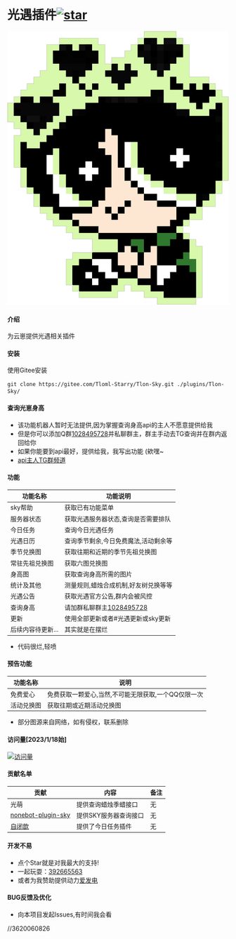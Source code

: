 # 光遇插件<a href='https://gitee.com/Tloml-Starry/SKY-GuangYu-plugin/stargazers'><img src='https://gitee.com/Tloml-Starry/SKY-GuangYu-plugin/badge/star.svg?theme=dark' alt='star'></img></a>
<p align="center">
<img width = "600" src="resource/飞天小女警.png">
</p>

#### 介绍
为云崽提供光遇相关插件

#### 安装
使用Gitee安装
```
git clone https://gitee.com/Tloml-Starry/Tlon-Sky.git ./plugins/Tlon-Sky/
```
#### 查询光崽身高
* 该功能机器人暂时无法提供,因为掌握查询身高api的主人不愿意提供给我
* 但是你可以添加Q群[1028495728](https://jq.qq.com/?_wv=1027&k=YQ2G0IP6)并私聊群主，群主手动去TG查询并在群内返回给你
* 如果你能要到api最好，提供给我，我写出功能 (欸嘿~
* [api主人TG群频道](https://t.me/+TWTYabitFzRkNjU1)
#### 功能
| 功能名称  |  功能说明  |
|-------| ----- |
| sky帮助| 获取已有功能菜单 |
| 服务器状态 | 获取光遇服务器状态,查询是否需要排队 |
| 今日任务 | 查询今日光遇任务 |
| 光遇日历 | 查询季节剩余,今日免费魔法,活动剩余等 |
| 季节兑换图 | 获取往期和近期的季节先祖兑换图 |
| 常驻先祖兑换图 | 获取六图兑换图 |
| 身高图 | 获取查询身高所需的图片 | 
| 统计及其他 | 测量规则,蜡烛合成机制,好友树兑换等等 |
| 光遇公告 | 获取光遇官方公告,群内会被风控 |
| 查询身高 | 请加群私聊群主[1028495728](https://jq.qq.com/?_wv=1027&k=YQ2G0IP6) |
| 更新 | 使用全部更新或者#光遇更新或sky更新 |
| 后续内容待更新... |其实就是在摆烂|
 * 代码很烂,轻喷

#### 预告功能
| 功能名称 | 说明 |
| -------| ----- |
| 免费爱心 | 免费获取一颗爱心,当然,不可能无限获取,一个QQ仅限一次 |
| 活动兑换图 | 获取往期或近期活动兑换图 |
 * 部分图源来自网络，如有侵权，联系删除

#### 访问量[2023/1/18始]
[![访问量](https://profile-counter.glitch.me/SKY-GuangYu-plugin/count.svg)](https://gitee.com/Tloml-Starry/SKY-GuangYu-plugin/edit/master)


#### 贡献名单
| 贡献 | 内容 | 备注 |
| -------| ----- | ------ |
| 光萌 | 提供查询蜡烛季蜡接口 | 无 |
| [nonebot-plugin-sky](https://github.com/Kaguya233qwq/nonebot_plugin_sky) | 提供SKY服务器查询接口 | 无 |
| [自闭歆](https://gitee.com/xin-closing-fuse) | 提供了今日任务插件 | 无 |


#### 开发不易

 * 点个Star就是对我最大的支持!
 * 一起玩耍：[392665563](https://jq.qq.com/?_wv=1027&k=VQAEpAlH)
 * 或者为我赞助提供动力[爱发电](https://afdian.net/a/Tloml-Starry)
#### BUG反馈及优化
 * 向本项目发起lssues,有时间我会看

//3620060826